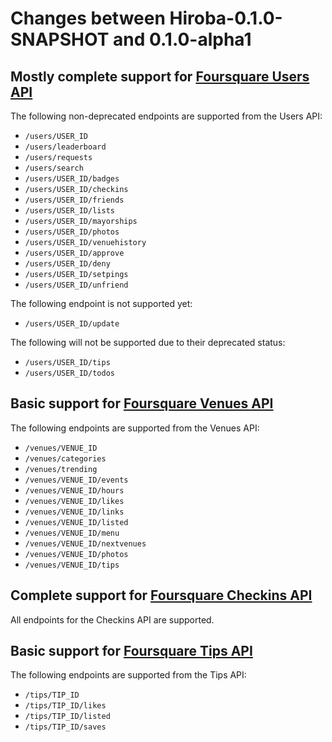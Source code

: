 # Changes between Hiroba-0.1.0-SNAPSHOT and 0.1.0-alpha1

## Mostly complete support for [Foursquare Users API](https://developer.foursquare.com/docs/users/users)

The following non-deprecated endpoints are supported from the Users API:

* `/users/USER_ID`
* `/users/leaderboard`
* `/users/requests`
* `/users/search`
* `/users/USER_ID/badges`
* `/users/USER_ID/checkins`
* `/users/USER_ID/friends`
* `/users/USER_ID/lists`
* `/users/USER_ID/mayorships`
* `/users/USER_ID/photos`
* `/users/USER_ID/venuehistory`
* `/users/USER_ID/approve`
* `/users/USER_ID/deny`
* `/users/USER_ID/setpings`
* `/users/USER_ID/unfriend`

The following endpoint is not supported yet:

* `/users/USER_ID/update`

The following will not be supported due to their deprecated status:

* `/users/USER_ID/tips`
* `/users/USER_ID/todos`

## Basic support for [Foursquare Venues API](https://developer.foursquare.com/docs/venues/venues)

The following endpoints are supported from the Venues API:

* `/venues/VENUE_ID`
* `/venues/categories`
* `/venues/trending`
* `/venues/VENUE_ID/events`
* `/venues/VENUE_ID/hours`
* `/venues/VENUE_ID/likes`
* `/venues/VENUE_ID/links`
* `/venues/VENUE_ID/listed`
* `/venues/VENUE_ID/menu`
* `/venues/VENUE_ID/nextvenues`
* `/venues/VENUE_ID/photos`
* `/venues/VENUE_ID/tips`

## Complete support for [Foursquare Checkins API](https://developer.foursquare.com/docs/checkins/checkins)

All endpoints for the Checkins API are supported.

## Basic support for [Foursquare Tips API](https://developer.foursquare.com/docs/tips/tips)

The following endpoints are supported from the Tips API:

* `/tips/TIP_ID`
* `/tips/TIP_ID/likes`
* `/tips/TIP_ID/listed`
* `/tips/TIP_ID/saves`


